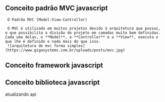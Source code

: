 ## Conceito padrão MVC javascript
     O Padrão MVC (Model-View-Controller)

     O MVC é utilizado em muitos projetos devido à arquitetura que possui, o que possibilita a divisão do projeto em camadas muito bem definidas. Cada uma delas, o **Model**, o **Controller** e a **View**, executa o que lhe é definido e nada mais do que isso.
     ![arquitetura de mvc forma simples](https://www.gigasystems.com.br/uploads/posts/mvc.jpg)

     
## Conceito framework javascript

## Conceito biblioteca javascript

atualizando api